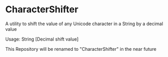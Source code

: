 # CharacterShifter
A utility to shift the value of any Unicode character in a String by a decimal value

Usage: String [Decimal shift value]

This Repository will be renamed to "CharacterShifter" in the near future
